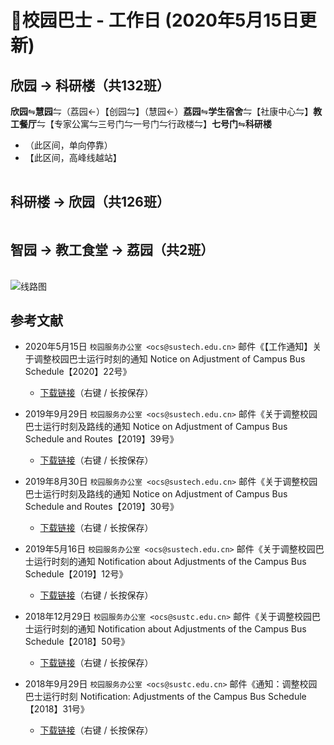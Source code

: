 # 🚌校园巴士 - 工作日 (2020年5月15日更新)

## 欣园 → 科研楼（共132班）

**欣园**⇋**慧园**⇋（荔园←）【创园⇋】（慧园←）**荔园**⇋**学生宿舍**⇋【社康中心⇋】**教工餐厅**⇋【专家公寓⇋三号门⇋一号门⇋行政楼⇋】**七号门**⇋**科研楼**

* （此区间，单向停靠）
* 【此区间，高峰线越站】

<ClientOnly>

<div id="bus-table-hl2rb">
    <table class="dataTable" id="work-bus-hl2rb">
    </table>
</div>
</ClientOnly>

## 科研楼 → 欣园（共126班）

<ClientOnly>
<div id="bus-table-rb2hl">
    <table class="dataTable" id="work-bus-rb2hl">
    </table>
</div>
</ClientOnly>


## 智园 → 教工食堂 → 荔园（共2班）

<ClientOnly>
<div id="bus-table-ip2lh">
    <table class="dataTable" id="work-bus-ip2lh">
    </table>
</div>
</ClientOnly>

![线路图](https://assets.sustech.online/img/campus-map/%E5%8D%97%E6%96%B9%E7%A7%91%E6%8A%80%E5%A4%A7%E5%AD%A6%E6%A0%A1%E5%9B%AD%E5%B7%B4%E5%A3%AB%E7%BA%BF%E8%B7%AF%E5%9B%BE-20200916.jpg)

## 参考文献

* 2020年5月15日 `校园服务办公室 <ocs@sustech.edu.cn>` 邮件《【工作通知】关于调整校园巴士运行时刻的通知 Notice on Adjustment of Campus Bus Schedule【2020】22号》
    * [下载链接](https://cdn.jsdelivr.net/gh/sustc/sustech-online-ng@master/docs/transport/Campus_Bus_Schedule_2020.pdf)（右键 / 长按保存）

* 2019年9月29日 `校园服务办公室 <ocs@sustech.edu.cn>` 邮件《关于调整校园巴士运行时刻及路线的通知 Notice on Adjustment of Campus Bus Schedule and Routes【2019】39号》
    * [下载链接](https://cdn.jsdelivr.net/gh/sustc/sustech-online-ng@master/docs/transport/Campus_Bus_Schedule_1939.pdf)（右键 / 长按保存）

* 2019年8月30日 `校园服务办公室 <ocs@sustech.edu.cn>` 邮件《关于调整校园巴士运行时刻及路线的通知 Notice on Adjustment of Campus Bus Schedule and Routes【2019】30号》
    * [下载链接](https://cdn.jsdelivr.net/gh/sustc/sustech-online-ng@master/docs/transport/Campus_Bus_Schedule_1930.pdf)（右键 / 长按保存）

* 2019年5月16日 `校园服务办公室 <ocs@sustech.edu.cn>` 邮件《关于调整校园巴士运行时刻的通知 Notification about Adjustments of the Campus Bus Schedule【2019】12号》
    * [下载链接](https://cdn.jsdelivr.net/gh/sustc/sustech-online-ng@master/docs/transport/Campus_Bus_Schedule_1912.pdf)（右键 / 长按保存）

* 2018年12月29日 `校园服务办公室 <ocs@sustc.edu.cn>` 邮件《关于调整校园巴士运行时刻的通知 Notification about Adjustments of the Campus Bus Schedule【2018】50号》
    * [下载链接](https://cdn.jsdelivr.net/gh/sustc/sustech-online-ng@master/docs/transport/Campus_Bus_Schedule_1850.pdf)（右键 / 长按保存）

* 2018年9月29日 `校园服务办公室 <ocs@sustc.edu.cn>` 邮件《通知：调整校园巴士运行时刻 Notification: Adjustments of the Campus Bus Schedule【2018】31号》
    * [下载链接](https://cdn.jsdelivr.net/gh/sustc/sustech-online-ng@master/docs/transport/Campus_Bus_Schedule_1831.pdf)（右键 / 长按保存）

<script>
  export default {
    mounted () {
function getTime(MinBefore) {
    // 获取x分钟前的时间
    var date = new Date();
    date.setMinutes(date.getMinutes() - MinBefore);
    var h = date.getHours();
    var hour = (h < 10) ? "0" + h : h;
    var m = date.getMinutes();
    var min = (m < 10) ? "0" + m : m;
    return hour + ":" + min;
}

function update_bus_status(bus_time_table) {
    var now_20 = getTime(20);
    var now = getTime(0);
    var now_row_index = 0;
    for (var i = 0, len = bus_time_table.length; i < len; i++) {
        if (bus_time_table[i][0] < now_20) {
            bus_time_table[i][2] = "已到达";
            now_row_index = i;
        } else if (bus_time_table[i][0] < now) {
            bus_time_table[i][2] = "在途中";
        } else {
            bus_time_table[i][2] = "未发车";
        }
    }
    return { "row": now_row_index, "now_table": bus_time_table }
}

// 欣园 → 科研楼
var busdata_hl2rb = [
    ['07:00', '', ''],
    ['07:05', '', ''],
    ['07:10', '', ''],
    ['07:15', '高峰', ''],
    ['07:20', '', ''],
    ['07:23', '高峰', ''],
    ['07:26', '高峰', ''],
    ['07:29', '', ''],
    ['07:32', '高峰', ''],
    ['07:36', '高峰', ''],
    ['07:41', '高峰', ''],
    ['07:44', '高峰', ''],
    ['07:47', '高峰', ''],
    ['07:50', '高峰', ''],
    ['07:55', '', ''],
    ['08:00', '', ''],
    ['08:05', '', ''],
    ['08:08', '', ''],
    ['08:10', '', ''],
    ['08:15', '', ''],
    ['08:20', '', ''],
    ['08:23', '', ''],
    ['08:25', '', ''],
    ['08:30', '', ''],
    ['08:35', '', ''],
    ['08:37', '', ''],
    ['08:40', '', ''],
    ['08:45', '', ''],
    ['08:50', '', ''],
    ['08:55', '', ''],
    ['08:57', '', ''],
    ['09:00', '', ''],
    ['09:05', '', ''],
    ['09:15', '', ''],
    ['09:20', '', ''],
    ['09:25', '', ''],
    ['09:30', '', ''],
    ['09:35', '', ''],
    ['09:40', '', ''],
    ['09:43', '高峰', ''],
    ['09:46', '高峰', ''],
    ['09:50', '', ''],
    ['09:53', '高峰', ''],
    ['09:56', '高峰', ''],
    ['10:00', '', ''],
    ['10:10', '', ''],
    ['10:20', '', ''],
    ['10:25', '', ''],
    ['10:30', '', ''],
    ['10:40', '', ''],
    ['10:50', '', ''],
    ['11:00', '', ''],
    ['11:10', '', ''],
    ['11:15', '', ''],
    ['11:30', '', ''],
    ['11:45', '', ''],
    ['11:50', '', ''],
    ['11:55', '', ''],
    ['12:00', '', ''],
    ['12:05', '高峰', ''],
    ['12:10', '', ''],
    ['12:16', '高峰', ''],
    ['12:20', '', ''],
    ['12:23', '高峰', ''],
    ['12:26', '高峰', ''],
    ['12:30', '', ''],
    ['12:35', '高峰', ''],
    ['12:40', '', ''],
    ['12:50', '', ''],
    ['13:00', '', ''],
    ['13:15', '', ''],
    ['13:20', '', ''],
    ['13:25', '高峰', ''],
    ['13:30', '', ''],
    ['13:36', '高峰', ''],
    ['13:40', '高峰', ''],
    ['13:40', '', ''],
    ['13:45', '高峰', ''],
    ['13:50', '', ''],
    ['13:55', '高峰', ''],
    ['14:00', '', ''],
    ['14:15', '', ''],
    ['14:30', '', ''],
    ['14:40', '', ''],
    ['14:50', '', ''],
    ['15:00', '', ''],
    ['15:15', '', ''],
    ['15:30', '', ''],
    ['15:40', '高峰', ''],
    ['15:50', '', ''],
    ['15:53', '高峰', ''],
    ['16:00', '高峰', ''],
    ['16:05', '高峰', ''],
    ['16:10', '', ''],
    ['16:20', '', ''],
    ['16:40', '', ''],
    ['16:50', '', ''],
    ['17:00', '', ''],
    ['17:15', '', ''],
    ['17:20', '', ''],
    ['17:30', '', ''],
    ['17:35', '', ''],
    ['17:40', '', ''],
    ['17:42', '', ''],
    ['17:45', '', ''],
    ['17:50', '', ''],
    ['17:55', '', ''],
    ['18:00', '', ''],
    ['18:05', '', ''],
    ['18:10', '', ''],
    ['18:15', '', ''],
    ['18:20', '', ''],
    ['18:25', '高峰', ''],
    ['18:25', '', ''],
    ['18:30', '', ''],
    ['18:35', '', ''],
    ['18:40', '', ''],
    ['18:45', '', ''],
    ['18:50', '', ''],
    ['19:00', '', ''],
    ['19:10', '', ''],
    ['19:20', '', ''],
    ['19:30', '', ''],
    ['19:45', '', ''],
    ['20:00', '', ''],
    ['20:20', '', ''],
    ['20:30', '', ''],
    ['20:40', '', ''],
    ['21:00', '', ''],
    ['21:20', '', ''],
    ['21:30', '', ''],
    ['21:40', '', ''],
];

// 科研楼 → 欣园
var busdata_rb2hl = [
    ['07:20', '', ''],
    ['07:25', '', ''],
    ['07:30', '', ''],
    ['07:35', '高峰', ''],
    ['07:40', '', ''],
    ['07:43', '高峰', ''],
    ['07:46', '', ''],
    ['07:50', '', ''],
    ['07:55', '高峰', ''],
    ['08:00', '', ''],
    ['08:03', '', ''],
    ['08:06', '', ''],
    ['08:10', '', ''],
    ['08:15', '', ''],
    ['18:19', '', ''],
    ['08:22', '', ''],
    ['08:25', '', ''],
    ['08:28', '', ''],
    ['08:34', '', ''],
    ['08:38', '', ''],
    ['08:42', '', ''],
    ['08:45', '', ''],
    ['08:48', '', ''],
    ['08:52', '', ''],
    ['08:55', '', ''],
    ['08:58', '', ''],
    ['09:02', '', ''],
    ['09:05', '', ''],
    ['09:10', '', ''],
    ['09:15', '', ''],
    ['09:20', '', ''],
    ['09:25', '', ''],
    ['09:30', '', ''],
    ['09:40', '', ''],
    ['09:45', '', ''],
    ['09:50', '', ''],
    ['09:55', '高峰', ''],
    ['09:55', '高峰', ''],
    ['10:00', '高峰', ''],
    ['10:05', '高峰', ''],
    ['10:05', '', ''],
    ['10:10', '', ''],
    ['10:20', '', ''],
    ['10:25', '', ''],
    ['10:30', '', ''],
    ['10:40', '', ''],
    ['10:45', '', ''],
    ['10:50', '', ''],
    ['11:00', '', ''],
    ['11:15', '', ''],
    ['11:30', '', ''],
    ['11:40', '', ''],
    ['11:45', '', ''],
    ['11:50', '', ''],
    ['12:00', '', ''],
    ['12:05', '高峰', ''],
    ['12:10', '', ''],
    ['12:16', '高峰', ''],
    ['12:19', '高峰', ''],
    ['12:20', '', ''],
    ['12:25', '高峰', ''],
    ['12:30', '', ''],
    ['12:36', '高峰', ''],
    ['12:40', '高峰', ''],
    ['12:45', '', ''],
    ['12:50', '高峰', ''],
    ['12:55', '', ''],
    ['13:00', '', ''],
    ['13:15', '', ''],
    ['13:30', '', ''],
    ['13:40', '', ''],
    ['13:45', '高峰', ''],
    ['13:50', '', ''],
    ['13:56', '高峰', ''],
    ['13:59', '高峰', ''],
    ['14:00', '', ''],
    ['14:10', '', ''],
    ['14:15', '高峰', ''],
    ['14:20', '', ''],
    ['14:30', '', ''],
    ['14:40', '', ''],
    ['14:50', '', ''],
    ['15:00', '', ''],
    ['15:10', '', ''],
    ['15:20', '', ''],
    ['15:40', '', ''],
    ['15:50', '高峰', ''],
    ['16:00', '', ''],
    ['16:06', '高峰', ''],
    ['16:10', '高峰', ''],
    ['16:20', '', ''],
    ['16:30', '', ''],
    ['16:45', '', ''],
    ['17:00', '', ''],
    ['17:10', '', ''],
    ['17:20', '', ''],
    ['17:30', '', ''],
    ['17:40', '', ''],
    ['17:50', '', ''],
    ['18:00', '', ''],
    ['18:06', '高峰', ''],
    ['18:10', '', ''],
    ['18:16', '高峰', ''],
    ['18:20', '高峰', ''],
    ['18:20', '', ''],
    ['18:25', '高峰', ''],
    ['18:30', '', ''],
    ['18:40', '', ''],
    ['18:45', '高峰', ''],
    ['18:50', '', ''],
    ['19:00', '', ''],
    ['19:20', '', ''],
    ['19:40', '', ''],
    ['19:50', '', ''],
    ['20:00', '', ''],
    ['20:20', '', ''],
    ['20:40', '', ''],
    ['20:55', '高峰', ''],
    ['21:00', '', ''],
    ['21:03', '高峰', ''],
    ['21:20', '', ''],
    ['21:58', '高峰', ''],
    ['22:00', '高峰', ''],
    ['22:00', '', ''],
    ['22:10', '高峰', ''],
    ['22:30', '', '']
];

// 智园 → 教工食堂
var busdata_ip2lh = [
    ["11:50", "", ""],
    ["17:45", "", ""],
];


function build_all_table() {
    if ($.fn.DataTable.isDataTable('#hl2rb')) {
        return;
    }

    var dtb_config = {
        scrollY: 300,
        paging: false,
        searching: false,
        bFilter: false,
        info: false,
        columns: [
            { title: "发车时间" },
            { title: "平时/高峰", "orderable": false },
            { title: "状态", "orderable": false },
        ],
        rowCallback: function (row, data, index) {
            if (data[2] == "已到达") {
                $('td', row).css('background-color', '#003f43'); // SUSTech dark green
                $('td', row).css('color', '#FFFFFF');
            }
            else if (data[2] == "未发车") {
                $('td', row).css('background-color', '#FFFFFF'); // SUSTech dark green
                $('td', row).css('color', '#2c3e50');
            }            
            else if (data[2] == "在途中") {
                $('td', row).css('background-color', '#ed6c00'); // SUSTech orange
                $('td', row).each(function () {
                    $(this).html('<b>' + $(this).text() + '</b>');
                });
            }
        }
    }
    
    // high land - research building
    var tmp = update_bus_status(busdata_hl2rb);
    busdata_hl2rb = tmp.now_table;
    var now_bus_row_hl2rb = tmp.row;
    var ins_table_hl2rb = $('#work-bus-hl2rb').DataTable($.extend(true, { data: busdata_hl2rb }, dtb_config));
    var now_bus_offset = $(ins_table_hl2rb.row(Math.min(now_bus_row_hl2rb, busdata_hl2rb.length)).node()).offset().top - $(ins_table_hl2rb.row(0).node()).offset().top;
    $("#bus-table-hl2rb .dataTables_scrollBody").scrollTop(now_bus_offset);
    
    // research building - high land
    var tmp = update_bus_status(busdata_rb2hl);
    busdata_rb2hl = tmp.now_table;
    var now_bus_row_rb2hl = tmp.row;
    var ins_table_rb2hl = $('#work-bus-rb2hl').DataTable($.extend(true, { data: busdata_rb2hl }, dtb_config));
    var now_bus_offset = $(ins_table_rb2hl.row(Math.min(now_bus_row_rb2hl, busdata_rb2hl.length)).node()).offset().top - $(ins_table_rb2hl.row(0).node()).offset().top;
    $("#bus-table-rb2hl .dataTables_scrollBody").scrollTop(now_bus_offset);
    
    // i park - lychee hill
    var tmp = update_bus_status(busdata_ip2lh);
    busdata_ip2lh = tmp.now_table;
    var now_bus_row_ip2lh = tmp.row;
    var ins_table_ip2lh = $('#work-bus-ip2lh').DataTable($.extend(true, { data: busdata_ip2lh }, dtb_config));
    var now_bus_offset = $(ins_table_ip2lh.row(Math.min(now_bus_row_ip2lh, busdata_ip2lh.length)).node()).offset().top - $(ins_table_ip2lh.row(0).node()).offset().top;
    $("#bus-table-ip2lh .dataTables_scrollBody").scrollTop(now_bus_offset);
}

document.addEventListener('DOMContentLoaded', build_all_table, false);

$(document).ready(function () {
    build_all_table();
});
    }
  }
</script>
